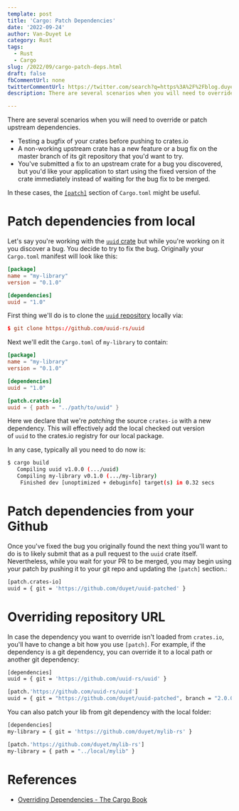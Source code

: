 ```yaml
---
template: post
title: 'Cargo: Patch Dependencies'
date: '2022-09-24'
author: Van-Duyet Le
category: Rust
tags:
  - Rust
  - Cargo
slug: /2022/09/cargo-patch-deps.html
draft: false
fbCommentUrl: none
twitterCommentUrl: https://twitter.com/search?q=https%3A%2F%2Fblog.duyet.net%2F2022%2F09%2Fcargo-patch-deps.html
description: There are several scenarios when you will need to override or patch upstream dependencies. Like testing a bugfix of your crates before pushing to crates.io, a non-working upstream crate has a new feature or a bug fix on the master branch of its git repository that you'd want to try, etc. In these cases, the [patch] section of Cargo.toml might be useful.

---
```


There are several scenarios when you will need to override or patch upstream dependencies.

- Testing a bugfix of your crates before pushing to crates.io
- A non-working upstream crate has a new feature or a bug fix on the master branch of its git repository that you'd want to try.
- You've submitted a fix to an upstream crate for a bug you discovered, but you'd like your application to start using the fixed version of the crate immediately instead of waiting for the bug fix to be merged.

In these cases, the [`[patch]`](https://doc.rust-lang.org/cargo/reference/overriding-dependencies.html#the-patch-section)
section of `Cargo.toml` might be useful.

# Patch dependencies from local

Let's say you're working with the [`uuid` crate](https://crates.io/crates/uuid)
but while you're working on it you discover a bug. You decide to try to fix the bug. 
Originally your `Cargo.toml` manifest will look like this:

```toml
[package]
name = "my-library"
version = "0.1.0"

[dependencies]
uuid = "1.0"
```

First thing we'll do is to clone the [`uuid` repository](https://github.com/uuid-rs/uuid) locally via:

```toml
$ git clone https://github.com/uuid-rs/uuid
```

Next we'll edit the `Cargo.toml` of `my-library` to contain:

```toml
[package]
name = "my-library"
version = "0.1.0"

[dependencies]
uuid = "1.0"

[patch.crates-io]
uuid = { path = "../path/to/uuid" }
```

Here we declare that we're *patching* the source `crates-io` with a new dependency.
This will effectively add the local checked out version of `uuid` to the crates.io 
registry for our local package.

In any case, typically all you need to do now is:

```bash
$ cargo build
   Compiling uuid v1.0.0 (.../uuid)
   Compiling my-library v0.1.0 (.../my-library)
    Finished dev [unoptimized + debuginfo] target(s) in 0.32 secs
```

# Patch dependencies from your Github

Once you've fixed the bug you originally found the next thing you'll want to do is to likely submit that as a pull request to the `uuid` crate itself. Nevertheless, while you wait for your PR to be merged, you may begin using your patch by pushing it to your git repo and updating the `[patch]` section.:

```bash
[patch.crates-io]
uuid = { git = 'https://github.com/duyet/uuid-patched' }
```

# Overriding repository URL

In case the dependency you want to override isn't loaded from `crates.io`, you'll have to change a bit how you use `[patch]`. For example, if the dependency is a git dependency, you can override it to a local path or another git dependency:

```bash
[dependencies]
uuid = { git = 'https://github.com/uuid-rs/uuid' }

[patch.'https://github.com/uuid-rs/uuid']
uuid = { git = "https://github.com/duyet/uuid-patched", branch = "2.0.0" }
```

You can also patch your lib from git dependency with the local folder:

```bash
[dependencies]
my-library = { git = 'https://github.com/duyet/mylib-rs' }

[patch.'https://github.com/duyet/mylib-rs']
my-library = { path = "../local/mylib" }
```

# References

- [Overriding Dependencies - The Cargo Book](https://doc.rust-lang.org/cargo/reference/overriding-dependencies.html#overriding-dependencies)
